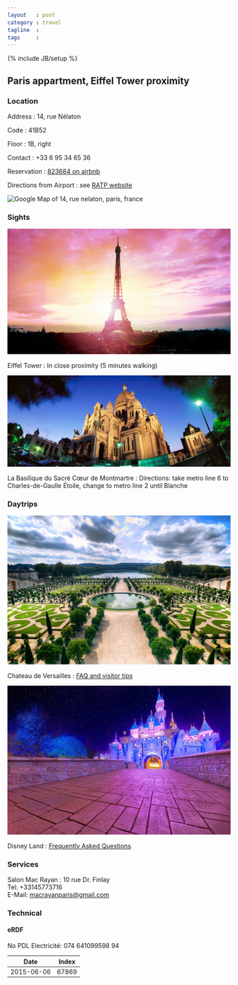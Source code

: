 ```yaml
---
layout   : post
category : travel
tagline  : 
tags     : 
---
```

{% include JB/setup %}

## Paris appartment, Eiffel Tower proximity

### Location

Address
:   14, rue Nélaton

Code
:   41B52

Floor
:   1B, right

Contact
:   +33 6 95 34 65 36

Reservation
:   [823684 on airbnb](https://www.airbnb.com/rooms/823684)

Directions from Airport 
:   see [RATP website](http://www.ratp.fr/itineraires/fr/ratp/resultat-detaille/start/Aeroport+Charles+De+Gaulle+2+Tgv+%28RER%29%2C+Le+Mesnil-Amelot/end/Bir-Hakeim+%28Grenelle%29+%28METRO%29%2C+Paris/is_date_start/1/route_type/plus_rapide)

<img src="http://maps.googleapis.com/maps/api/staticmap?center=14,+rue+nelaton,+paris,+france&zoom=16&scale=1&size=600x300&maptype=roadmap&format=png&visual_refresh=true&markers=icon:https://www.airbnb.com/rooms/823684%7Cshadow:true%7C14,+rue+nelaton,+paris,+france" alt="Google Map of 14, rue nelaton, paris, france">

### Sights

![Eiffel Tower](/assets/images/photographs/france_paris_eiffel_tower.png)

Eiffel Tower
:   In close proximity (5 minutes walking)

![Sacre Coeur](/assets/images/photographs/france_paris_sacre_coeur.jpg)

La Basilique du Sacré Cœur de Montmartre
:   Directions: take metro line 6 to Charles-de-Gaulle Étoile, change to metro line 2 until Blanche

### Daytrips

![Versailles Chateau](/assets/images/photographs/france_versailles_chateau.jpg)

Chateau de Versailles
:   [FAQ and visitor tips](http://en.chateauversailles.fr/prepare-my-visit-/single/faq-en)

![Disney Castle](/assets/images/photographs/france_disney_castle.jpg)

Disney Land
:   [Frequently Asked Questions](https://disneyland.disney.go.com/faq/)

### Services

Salon Mac Rayan
:   10 rue Dr. Finlay  
    Tel: +33145773716  
    E-Mail: [macrayanparis@gmail.com](mailto:macrayanparis@gmail.com)

### Technical

#### eRDF

No PDL Electricité: 074 641099598 94

| Date       | Index |
|------------|-------|
| 2015-06-06 | 67869 |
